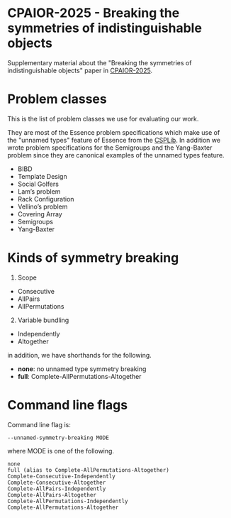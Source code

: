 # CPAIOR-2025 - Breaking the symmetries of indistinguishable objects

Supplementary material about the "Breaking the symmetries of indistinguishable objects" paper in [CPAIOR-2025](https://sites.google.com/view/cpaior2025/home).

# Problem classes

This is the list of problem classes we use for evaluating our work. 

They are most of the Essence problem specifications which make use of the "unnamed types" feature of Essence from the [CSPLib](http://www.csplib.org).
In addition we wrote problem specifications for the Semigroups and the Yang-Baxter problem since they are canonical examples of the unnamed types feature.

- BIBD
- Template Design
- Social Golfers
- Lam’s problem
- Rack Configuration
- Vellino’s problem
- Covering Array
- Semigroups
- Yang-Baxter


# Kinds of symmetry breaking

1. Scope
- Consecutive
- AllPairs
- AllPermutations

2. Variable bundling
- Independently
- Altogether

in addition, we have shorthands for the following.
- **none**: no unnamed type symmetry breaking
- **full**: Complete-AllPermutations-Altogether

# Command line flags

Command line flag is:

    --unnamed-symmetry-breaking MODE

where MODE is one of the following.

    none
    full (alias to Complete-AllPermutations-Altogether)
    Complete-Consecutive-Independently
    Complete-Consecutive-Altogether
    Complete-AllPairs-Independently
    Complete-AllPairs-Altogether
    Complete-AllPermutations-Independently
    Complete-AllPermutations-Altogether
